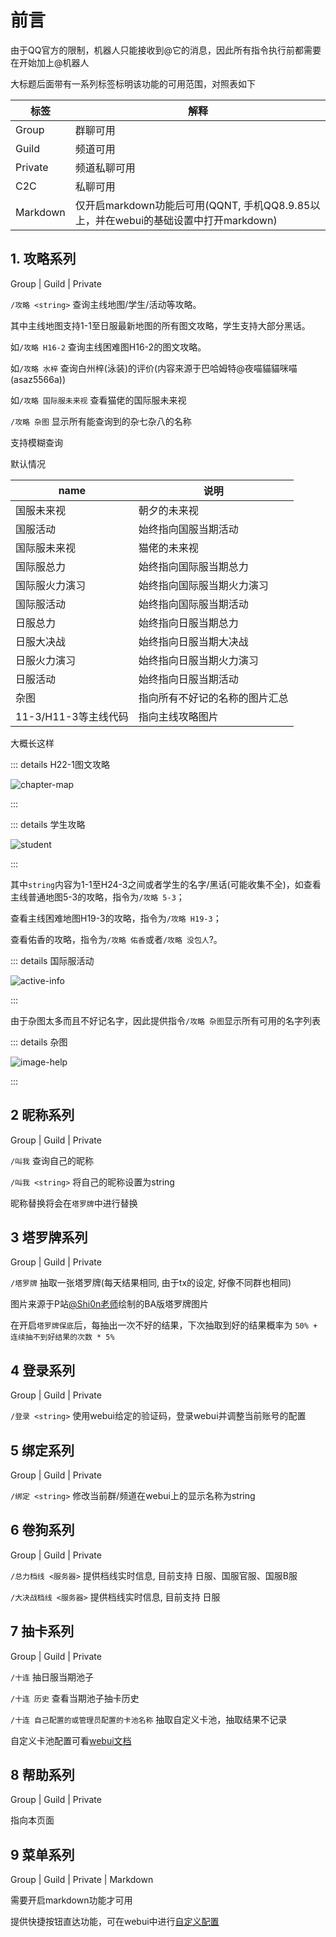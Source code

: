 # 前言

由于QQ官方的限制，机器人只能接收到@它的消息，因此所有指令执行前都需要在开始加上@机器人

大标题后面带有一系列标签标明该功能的可用范围，对照表如下

| 标签       | 解释                                                           |
|----------|--------------------------------------------------------------|
| Group    | 群聊可用                                                         |
| Guild    | 频道可用                                                         |
| Private  | 频道私聊可用                                                       |
| C2C      | 私聊可用                                                         |
| Markdown | 仅开启markdown功能后可用(QQNT, 手机QQ8.9.85以上，并在webui的基础设置中打开markdown) |


## 1. 攻略系列 

Group | Guild | Private

`/攻略 <string>` 查询主线地图/学生/活动等攻略。

其中主线地图支持1-1至日服最新地图的所有图文攻略，学生支持大部分黑话。

如`/攻略 H16-2` 查询主线困难图H16-2的图文攻略。

如`/攻略 水梓` 查询白州梓(泳装)的评价(内容来源于巴哈姆特@夜喵貓貓咪喵(asaz5566a))

如`/攻略 国际服未来视` 查看猫佬的国际服未来视

`/攻略 杂图` 显示所有能查询到的杂七杂八的名称

支持模糊查询

默认情况

| name            | 说明              |
|-----------------|-----------------|
| 国服未来视           | 朝夕的未来视          |
| 国服活动            | 始终指向国服当期活动      |
| 国际服未来视          | 猫佬的未来视          |
| 国际服总力           | 始终指向国际服当期总力     |
| 国际服火力演习         | 始终指向国际服当期火力演习   |
| 国际服活动           | 始终指向国际服当期活动     |
| 日服总力            | 始终指向日服当期总力      |
| 日服大决战           | 始终指向日服当期大决战     |
| 日服火力演习          | 始终指向日服当期火力演习    |
| 日服活动            | 始终指向日服当期活动      |
| 杂图              | 指向所有不好记的名称的图片汇总 |
| 11-3/H11-3等主线代码 | 指向主线攻略图片        |

大概长这样

::: details H22-1图文攻略

<img src="/image/guide/chapter-map.webp" alt="chapter-map" />

:::

::: details 学生攻略

<img src="/image/guide/student.webp" alt="student" />

:::

其中`string`内容为1-1至H24-3之间或者学生的名字/黑话(可能收集不全)，如查看主线普通地图5-3的攻略，指令为`/攻略 5-3`；

查看主线困难地图H19-3的攻略，指令为`/攻略 H19-3`；

查看佑香的攻略，指令为`/攻略 佑香`或者`/攻略 没包人`?。

::: details 国际服活动

<img src="/image/guide/active-info.webp" alt="active-info" />

:::

由于杂图太多而且不好记名字，因此提供指令`/攻略 杂图`显示所有可用的名字列表

::: details 杂图

<img src="/image/command/image-help.webp" alt="image-help" />

:::

## 2 昵称系列

Group | Guild | Private

`/叫我` 查询自己的昵称

`/叫我 <string>` 将自己的昵称设置为string

昵称替换将会在`塔罗牌`中进行替换

## 3 塔罗牌系列

Group | Guild | Private

`/塔罗牌` 抽取一张塔罗牌(每天结果相同, 由于tx的设定, 好像不同群也相同)

图片来源于P站[@Shi0n老师](https://www.pixiv.net/users/4150140)绘制的BA版塔罗牌图片

在开启`塔罗牌保底`后，每抽出一次不好的结果，下次抽取到好的结果概率为 `50% + 连续抽不到好结果的次数 * 5%`

## 4 登录系列

Group | Guild | Private

`/登录 <string>` 使用webui给定的验证码，登录webui并调整当前账号的配置<a id="login"> </a>

## 5 绑定系列

Group | Guild | Private

`/绑定 <string>` 修改当前群/频道在webui上的显示名称为string

## 6 卷狗系列

Group | Guild | Private

`/总力档线 <服务器>` 提供档线实时信息, 目前支持 日服、国服官服、国服B服

`/大决战档线 <服务器>` 提供档线实时信息, 目前支持 日服

## 7 抽卡系列

Group | Guild | Private

`/十连` 抽日服当期池子

`/十连 历史` 查看当期池子抽卡历史

`/十连 自己配置的或管理员配置的卡池名称` 抽取自定义卡池，抽取结果不记录

自定义卡池配置可看[webui文档](../webui/plugins#自定义卡池)

## 8 帮助系列

Group | Guild | Private

指向本页面

## 9 菜单系列

Group | Guild | Private | Markdown

需要开启markdown功能才可用

提供快捷按钮直达功能，可在webui中进行[自定义配置](../webui/plugins#快捷菜单)